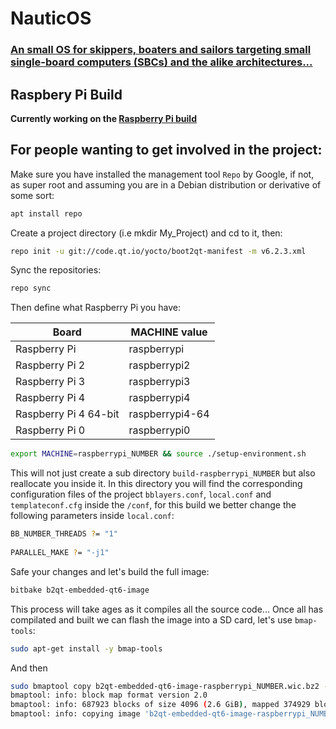 # NauticOS

### [An small OS for skippers, boaters and sailors targeting small single-board computers (SBCs) and the alike architectures...](https://github.com/dcoldeira/NauticOS)



## Raspbery Pi Build 

**Currently working on the [Raspberry Pi build](https://doc.qt.io/QtForDeviceCreation/b2qt-how-to-create-b2qt-image.html)**

## For people wanting to get involved in the project:

Make sure you have installed the management tool `Repo` by Google, if not, as super root and assuming you are in a Debian distribution or derivative of some sort:

```Bash
apt install repo
```
Create a project directory (i.e mkdir My_Project) and cd to it, then:

```Bash
repo init -u git://code.qt.io/yocto/boot2qt-manifest -m v6.2.3.xml
```

Sync the repositories:

```Bash
repo sync
```
Then define what Raspberry Pi you have:

| Board      | MACHINE value |
| ----------- | ----------- |
| Raspberry Pi | raspberrypi |
| Raspberry Pi 2 | raspberrypi2 |
| Raspberry Pi 3 | raspberrypi3 |
| Raspberry Pi 4 | raspberrypi4 |
| Raspberry Pi 4 64-bit| raspberrypi4-64 |
| Raspberry Pi 0 | raspberrypi0 |


```Bash
export MACHINE=raspberrypi_NUMBER && source ./setup-environment.sh
```

This will not just create a sub directory `build-raspberrypi_NUMBER` but also reallocate you inside it. In this directory you will find the corresponding configuration files of the project `bblayers.conf`,  `local.conf` and `templateconf.cfg` inside the `/conf`, for this build we better change the following parameters inside `local.conf`:

```Bash
BB_NUMBER_THREADS ?= "1"
 
PARALLEL_MAKE ?= "-j1"
```

    
Safe your changes and let's build the full image:

```Bash
bitbake b2qt-embedded-qt6-image
```

This process will take ages as it compiles all the source code... Once all has compilated and built we can flash the image into a SD card, let's use `bmap-tools`:

```Bash
sudo apt-get install -y bmap-tools
```

And then 

```Bash
sudo bmaptool copy b2qt-embedded-qt6-image-raspberrypi_NUMBER.wic.bz2 --bmap b2qt-embedded-qt6-image-raspberrypi_NUMBER.wic.bmap /dev/sda
bmaptool: info: block map format version 2.0
bmaptool: info: 687923 blocks of size 4096 (2.6 GiB), mapped 374929 blocks (1.4 GiB or 54.5%)
bmaptool: info: copying image 'b2qt-embedded-qt6-image-raspberrypi_NUMBER.wic.bz2' to block device '/dev/sda' using bmap file 'b2qt-embedded-qt6-image-raspberrypi_NUMBER.wic.bmap'
```

